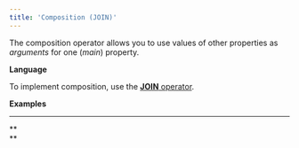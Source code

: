 ```yaml
---
title: 'Composition (JOIN)'
---
```


The composition operator allows you to use values of other properties as *arguments* for one (*main*) property.

**Language**

To implement composition, use the [**JOIN** operator](JOIN_operator.md).

**Examples**

****


**  
**

